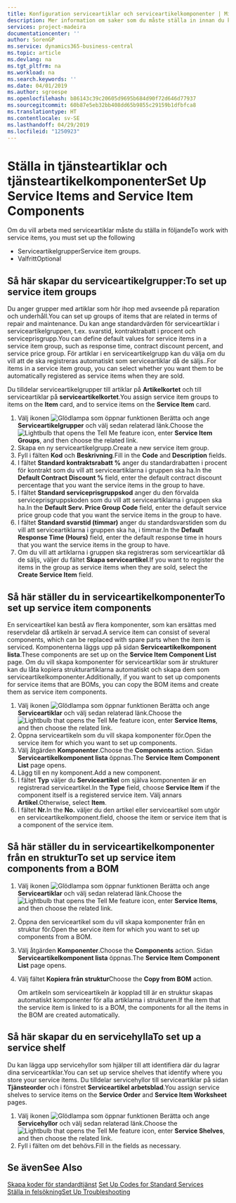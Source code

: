 ```yaml
---
title: Konfiguration serviceartiklar och serviceartikelkomponenter | Microsoft Docs
description: Mer information om saker som du måste ställa in innan du kan använda serviceartiklar, inklusive standardvärden, till exempel svarstid, kontraktrabatt i procent och serviceprisgrupp.
services: project-madeira
documentationcenter: ''
author: SorenGP
ms.service: dynamics365-business-central
ms.topic: article
ms.devlang: na
ms.tgt_pltfrm: na
ms.workload: na
ms.search.keywords: ''
ms.date: 04/01/2019
ms.author: sgroespe
ms.openlocfilehash: b86143c39c20605d9695b684d90f72d646d77937
ms.sourcegitcommit: 60b87e5eb32bb408dd65b9855c29159b1dfbfca8
ms.translationtype: HT
ms.contentlocale: sv-SE
ms.lasthandoff: 04/29/2019
ms.locfileid: "1250923"
---
```

# <a name="set-up-service-items-and-service-item-components"></a><span data-ttu-id="7615f-103">Ställa in tjänsteartiklar och tjänsteartikelkomponenter</span><span class="sxs-lookup"><span data-stu-id="7615f-103">Set Up Service Items and Service Item Components</span></span>
<span data-ttu-id="7615f-104">Om du vill arbeta med serviceartiklar måste du ställa in följande</span><span class="sxs-lookup"><span data-stu-id="7615f-104">To work with service items, you must set up the following</span></span>

* <span data-ttu-id="7615f-105">Serviceartikelgrupper</span><span class="sxs-lookup"><span data-stu-id="7615f-105">Service item groups.</span></span>
* <span data-ttu-id="7615f-106">Valfritt</span><span class="sxs-lookup"><span data-stu-id="7615f-106">Optional</span></span>

## <a name="to-set-up-service-item-groups"></a><span data-ttu-id="7615f-107">Så här skapar du serviceartikelgrupper:</span><span class="sxs-lookup"><span data-stu-id="7615f-107">To set up service item groups</span></span>
<span data-ttu-id="7615f-108">Du anger grupper med artiklar som hör ihop med avseende på reparation och underhåll.</span><span class="sxs-lookup"><span data-stu-id="7615f-108">You can set up groups of items that are related in terms of repair and maintenance.</span></span> <span data-ttu-id="7615f-109">Du kan ange standardvärden för serviceartiklar i serviceartikelgruppen, t.ex. svarstid, kontraktrabatt i procent och serviceprisgrupp.</span><span class="sxs-lookup"><span data-stu-id="7615f-109">You can define default values for service items in a service item group, such as response time, contract discount percent, and service price group.</span></span> <span data-ttu-id="7615f-110">För artiklar i en serviceartikelgrupp kan du välja om du vill att de ska registreras automatiskt som serviceartiklar då de säljs..</span><span class="sxs-lookup"><span data-stu-id="7615f-110">For items in a service item group, you can select whether you want them to be automatically registered as service items when they are sold.</span></span>  

<span data-ttu-id="7615f-111">Du tilldelar serviceartikelgrupper till artiklar på **Artikelkortet** och till serviceartiklar på **serviceartikelkortet**.</span><span class="sxs-lookup"><span data-stu-id="7615f-111">You assign service item groups to items on the **Item** card, and to service items on the **Service Item** card.</span></span>  

1. <span data-ttu-id="7615f-112">Välj ikonen ![Glödlampa som öppnar funktionen Berätta](media/ui-search/search_small.png "Berätta vad du vill göra") och ange **Serviceartikelgrupper** och välj sedan relaterad länk.</span><span class="sxs-lookup"><span data-stu-id="7615f-112">Choose the ![Lightbulb that opens the Tell Me feature](media/ui-search/search_small.png "Tell me what you want to do") icon, enter **Service Item Groups**, and then choose the related link.</span></span>  
2. <span data-ttu-id="7615f-113">Skapa en ny serviceartikelgrupp.</span><span class="sxs-lookup"><span data-stu-id="7615f-113">Create a new service item group.</span></span>  
3. <span data-ttu-id="7615f-114">Fyll i fälten **Kod** och **Beskrivning**.</span><span class="sxs-lookup"><span data-stu-id="7615f-114">Fill in the **Code** and **Description** fields.</span></span>  
4. <span data-ttu-id="7615f-115">I fältet **Standard kontraktsrabatt %** anger du standardrabatten i procent för kontrakt som du vill att serviceartiklarna i gruppen ska ha.</span><span class="sxs-lookup"><span data-stu-id="7615f-115">In the **Default Contract Discount %** field, enter the default contract discount percentage that you want the service items in the group to have.</span></span>  
5. <span data-ttu-id="7615f-116">I fältet **Standard serviceprisgruppskod** anger du den förvalda serviceprisgruppskoden som du vill att serviceartiklarna i gruppen ska ha.</span><span class="sxs-lookup"><span data-stu-id="7615f-116">In the **Default Serv. Price Group Code** field, enter the default service price group code that you want the service items in the group to have.</span></span>  
6. <span data-ttu-id="7615f-117">I fältet **Standard svarstid (timmar)** anger du standardsvarstiden som du vill att serviceartiklarna i gruppen ska ha, i timmar.</span><span class="sxs-lookup"><span data-stu-id="7615f-117">In the **Default Response Time (Hours)** field, enter the default response time in hours that you want the service items in the group to have.</span></span>  
7. <span data-ttu-id="7615f-118">Om du vill att artiklarna i gruppen ska registreras som serviceartiklar då de säljs, väljer du fältet **Skapa serviceartikel**.</span><span class="sxs-lookup"><span data-stu-id="7615f-118">If you want to register the items in the group as service items when they are sold, select the **Create Service Item** field.</span></span>  

## <a name="to-set-up-service-item-components"></a><span data-ttu-id="7615f-119">Så här ställer du in serviceartikelkomponenter</span><span class="sxs-lookup"><span data-stu-id="7615f-119">To set up service item components</span></span>
<span data-ttu-id="7615f-120">En serviceartikel kan bestå av flera komponenter, som kan ersättas med reservdelar då artikeln är servad.</span><span class="sxs-lookup"><span data-stu-id="7615f-120">A service item can consist of several components, which can be replaced with spare parts when the item is serviced.</span></span> <span data-ttu-id="7615f-121">Komponenterna läggs upp på sidan **Serviceartikelkomponent lista**.</span><span class="sxs-lookup"><span data-stu-id="7615f-121">These components are set up on the **Service Item Component List** page.</span></span> <span data-ttu-id="7615f-122">Om du vill skapa komponenter för serviceartiklar som är strukturer kan du låta kopiera strukturartiklarna automatiskt och skapa dem som serviceartikelkomponenter.</span><span class="sxs-lookup"><span data-stu-id="7615f-122">Additionally, if you want to set up components for service items that are BOMs, you can copy the BOM items and create them as service item components.</span></span>

1. <span data-ttu-id="7615f-123">Välj ikonen ![Glödlampa som öppnar funktionen Berätta](media/ui-search/search_small.png "Berätta vad du vill göra") och ange **Serviceartiklar** och välj sedan relaterad länk.</span><span class="sxs-lookup"><span data-stu-id="7615f-123">Choose the ![Lightbulb that opens the Tell Me feature](media/ui-search/search_small.png "Tell me what you want to do") icon, enter **Service Items**, and then choose the related link.</span></span>
2. <span data-ttu-id="7615f-124">Öppna serviceartikeln som du vill skapa komponenter för.</span><span class="sxs-lookup"><span data-stu-id="7615f-124">Open the service item for which you want to set up components.</span></span>  
3. <span data-ttu-id="7615f-125">Välj åtgärden **Komponenter**.</span><span class="sxs-lookup"><span data-stu-id="7615f-125">Choose the **Components** action.</span></span> <span data-ttu-id="7615f-126">Sidan **Serviceartikelkomponent lista** öppnas.</span><span class="sxs-lookup"><span data-stu-id="7615f-126">The **Service Item Component List** page opens.</span></span>  
4. <span data-ttu-id="7615f-127">Lägg till en ny komponent.</span><span class="sxs-lookup"><span data-stu-id="7615f-127">Add a new component.</span></span>  
5. <span data-ttu-id="7615f-128">I fältet **Typ** väljer du **Serviceartikel** om själva komponenten är en registrerad serviceartikel.</span><span class="sxs-lookup"><span data-stu-id="7615f-128">In the **Type** field, choose **Service Item** if the component itself is a registered service item.</span></span> <span data-ttu-id="7615f-129">Välj annars **Artikel**.</span><span class="sxs-lookup"><span data-stu-id="7615f-129">Otherwise, select **Item**.</span></span>  
6. <span data-ttu-id="7615f-130">I fältet **Nr.**</span><span class="sxs-lookup"><span data-stu-id="7615f-130">In the **No.**</span></span> <span data-ttu-id="7615f-131">väljer du den artikel eller serviceartikel som utgör en serviceartikelkomponent.</span><span class="sxs-lookup"><span data-stu-id="7615f-131">field, choose the item or service item that is a component of the service item.</span></span>  

## <a name="to-set-up-service-item-components-from-a-bom"></a><span data-ttu-id="7615f-132">Så här ställer du in serviceartikelkomponenter från en struktur</span><span class="sxs-lookup"><span data-stu-id="7615f-132">To set up service item components from a BOM</span></span>
1.  <span data-ttu-id="7615f-133">Välj ikonen ![Glödlampa som öppnar funktionen Berätta](media/ui-search/search_small.png "Berätta vad du vill göra") och ange **Serviceartiklar** och välj sedan relaterad länk.</span><span class="sxs-lookup"><span data-stu-id="7615f-133">Choose the ![Lightbulb that opens the Tell Me feature](media/ui-search/search_small.png "Tell me what you want to do") icon, enter **Service Items**, and then choose the related link.</span></span>  
2. <span data-ttu-id="7615f-134">Öppna den serviceartikel som du vill skapa komponenter från en struktur för.</span><span class="sxs-lookup"><span data-stu-id="7615f-134">Open the service item for which you want to set up components from a BOM.</span></span>  
3. <span data-ttu-id="7615f-135">Välj åtgärden **Komponenter**.</span><span class="sxs-lookup"><span data-stu-id="7615f-135">Choose the **Components** action.</span></span> <span data-ttu-id="7615f-136">Sidan **Serviceartikelkomponent lista** öppnas.</span><span class="sxs-lookup"><span data-stu-id="7615f-136">The **Service Item Component List** page opens.</span></span>  
4. <span data-ttu-id="7615f-137">Välj fältet **Kopiera från struktur**</span><span class="sxs-lookup"><span data-stu-id="7615f-137">Choose the **Copy from BOM** action.</span></span>  

    <span data-ttu-id="7615f-138">Om artikeln som serviceartikeln är kopplad till är en struktur skapas automatiskt komponenter för alla artiklarna i strukturen.</span><span class="sxs-lookup"><span data-stu-id="7615f-138">If the item that the service item is linked to is a BOM, the components for all the items in the BOM are created automatically.</span></span>  

## <a name="to-set-up-a-service-shelf"></a><span data-ttu-id="7615f-139">Så här skapar du en servicehylla</span><span class="sxs-lookup"><span data-stu-id="7615f-139">To set up a service shelf</span></span>
<span data-ttu-id="7615f-140">Du kan lägga upp servicehyllor som hjälper till att identifiera där du lagrar dina serviceartiklar.</span><span class="sxs-lookup"><span data-stu-id="7615f-140">You can set up service shelves that identify where you store your service items.</span></span> <span data-ttu-id="7615f-141">Du tilldelar servicehyllor till serviceartiklar på sidan **Tjänsteorder** och i fönstret **Serviceartikel arbetsblad**.</span><span class="sxs-lookup"><span data-stu-id="7615f-141">You assign service shelves to service items on the **Service Order** and **Service Item Worksheet** pages.</span></span>  

1. <span data-ttu-id="7615f-142">Välj ikonen ![Glödlampa som öppnar funktionen Berätta](media/ui-search/search_small.png "Berätta vad du vill göra") och ange **Servicehyllor** och välj sedan relaterad länk.</span><span class="sxs-lookup"><span data-stu-id="7615f-142">Choose the ![Lightbulb that opens the Tell Me feature](media/ui-search/search_small.png "Tell me what you want to do") icon, enter **Service Shelves**, and then choose the related link.</span></span>
2. <span data-ttu-id="7615f-143">Fyll i fälten om det behövs.</span><span class="sxs-lookup"><span data-stu-id="7615f-143">Fill in the fields as necessary.</span></span>

## <a name="see-also"></a><span data-ttu-id="7615f-144">Se även</span><span class="sxs-lookup"><span data-stu-id="7615f-144">See Also</span></span>
<span data-ttu-id="7615f-145">[Skapa koder för standardtjänst](service-how-setup-service-coding.md) </span><span class="sxs-lookup"><span data-stu-id="7615f-145">[Set Up Codes for Standard Services](service-how-setup-service-coding.md) </span></span>  
[<span data-ttu-id="7615f-146">Ställa in felsökning</span><span class="sxs-lookup"><span data-stu-id="7615f-146">Set Up Troubleshooting</span></span>](service-how-setup-troubleshooting.md)
